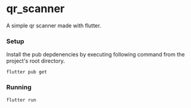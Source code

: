 # qr_scanner

A simple qr scanner made with flutter.

### Setup

Install the pub depdenencies by executing following command from the project's root directory.

```
flutter pub get
```

### Running

```
flutter run
```
